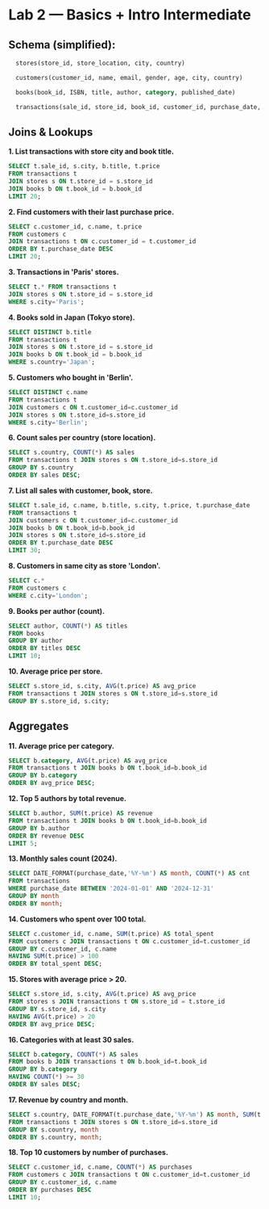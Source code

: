 # Lab 2 — Basics + Intro Intermediate

## Schema (simplified):

```sql
  stores(store_id, store_location, city, country)

  customers(customer_id, name, email, gender, age, city, country)

  books(book_id, ISBN, title, author, category, published_date)

  transactions(sale_id, store_id, book_id, customer_id, purchase_date, price)
```

## Joins & Lookups

**1. List transactions with store city and book title.**

```sql
SELECT t.sale_id, s.city, b.title, t.price
FROM transactions t
JOIN stores s ON t.store_id = s.store_id
JOIN books b ON t.book_id = b.book_id
LIMIT 20;
```

**2. Find customers with their last purchase price.**

```sql
SELECT c.customer_id, c.name, t.price
FROM customers c
JOIN transactions t ON c.customer_id = t.customer_id
ORDER BY t.purchase_date DESC
LIMIT 20;
```

**3. Transactions in 'Paris' stores.**

```sql
SELECT t.* FROM transactions t
JOIN stores s ON t.store_id = s.store_id
WHERE s.city='Paris';
```

**4. Books sold in Japan (Tokyo store).**

```sql
SELECT DISTINCT b.title
FROM transactions t
JOIN stores s ON t.store_id = s.store_id
JOIN books b ON t.book_id = b.book_id
WHERE s.country='Japan';
```

**5. Customers who bought in 'Berlin'.**

```sql
SELECT DISTINCT c.name
FROM transactions t
JOIN customers c ON t.customer_id=c.customer_id
JOIN stores s ON t.store_id=s.store_id
WHERE s.city='Berlin';
```

**6. Count sales per country (store location).**

```sql
SELECT s.country, COUNT(*) AS sales
FROM transactions t JOIN stores s ON t.store_id=s.store_id
GROUP BY s.country
ORDER BY sales DESC;
```

**7. List all sales with customer, book, store.**

```sql
SELECT t.sale_id, c.name, b.title, s.city, t.price, t.purchase_date
FROM transactions t
JOIN customers c ON t.customer_id=c.customer_id
JOIN books b ON t.book_id=b.book_id
JOIN stores s ON t.store_id=s.store_id
ORDER BY t.purchase_date DESC
LIMIT 30;
```

**8. Customers in same city as store 'London'.**

```sql
SELECT c.* 
FROM customers c 
WHERE c.city='London';
```

**9. Books per author (count).**

```sql
SELECT author, COUNT(*) AS titles 
FROM books 
GROUP BY author 
ORDER BY titles DESC 
LIMIT 10;
```

**10. Average price per store.**

```sql
SELECT s.store_id, s.city, AVG(t.price) AS avg_price
FROM transactions t JOIN stores s ON t.store_id=s.store_id
GROUP BY s.store_id, s.city;
```

## Aggregates

**11. Average price per category.**

```sql
SELECT b.category, AVG(t.price) AS avg_price
FROM transactions t JOIN books b ON t.book_id=b.book_id
GROUP BY b.category
ORDER BY avg_price DESC;
```

**12. Top 5 authors by total revenue.**

```sql
SELECT b.author, SUM(t.price) AS revenue
FROM transactions t JOIN books b ON t.book_id=b.book_id
GROUP BY b.author
ORDER BY revenue DESC
LIMIT 5;
```

**13. Monthly sales count (2024).**

```sql
SELECT DATE_FORMAT(purchase_date,'%Y-%m') AS month, COUNT(*) AS cnt
FROM transactions
WHERE purchase_date BETWEEN '2024-01-01' AND '2024-12-31'
GROUP BY month
ORDER BY month;
```

**14. Customers who spent over 100 total.**

```sql
SELECT c.customer_id, c.name, SUM(t.price) AS total_spent
FROM customers c JOIN transactions t ON c.customer_id=t.customer_id
GROUP BY c.customer_id, c.name
HAVING SUM(t.price) > 100
ORDER BY total_spent DESC;
```

**15. Stores with average price > 20.**

```sql
SELECT s.store_id, s.city, AVG(t.price) AS avg_price
FROM stores s JOIN transactions t ON s.store_id = t.store_id
GROUP BY s.store_id, s.city
HAVING AVG(t.price) > 20
ORDER BY avg_price DESC;
```

**16. Categories with at least 30 sales.**

```sql
SELECT b.category, COUNT(*) AS sales
FROM books b JOIN transactions t ON b.book_id=t.book_id
GROUP BY b.category
HAVING COUNT(*) >= 30
ORDER BY sales DESC;
```

**17. Revenue by country and month.**

```sql
SELECT s.country, DATE_FORMAT(t.purchase_date,'%Y-%m') AS month, SUM(t.price) AS revenue
FROM transactions t JOIN stores s ON t.store_id=s.store_id
GROUP BY s.country, month
ORDER BY s.country, month;
```

**18. Top 10 customers by number of purchases.**

```sql
SELECT c.customer_id, c.name, COUNT(*) AS purchases
FROM customers c JOIN transactions t ON c.customer_id=t.customer_id
GROUP BY c.customer_id, c.name
ORDER BY purchases DESC
LIMIT 10;
```

